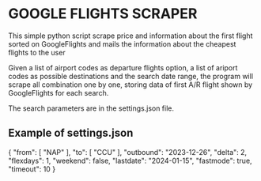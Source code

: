 # GOOGLE FLIGHTS SCRAPER 

This simple python script scrape price and information about the first flight sorted on GoogleFlights and mails the information about the cheapest flights to the user

Given a list of airport codes as departure flights option, a list of ariport codes as possible destinations and the search date range, the program will scrape all combination one by one, storing data of first A/R flight shown by GoogleFlights for each search.

The search parameters are in the settings.json file.

## Example of settings.json

{
    "from": [
        "NAP"
    ],
    "to": [
        "CCU"
    ],
    "outbound": "2023-12-26",
    "delta": 2,
    "flexdays": 1,
    "weekend": false,
    "lastdate": "2024-01-15",
    "fastmode": true,
    "timeout": 10
}
